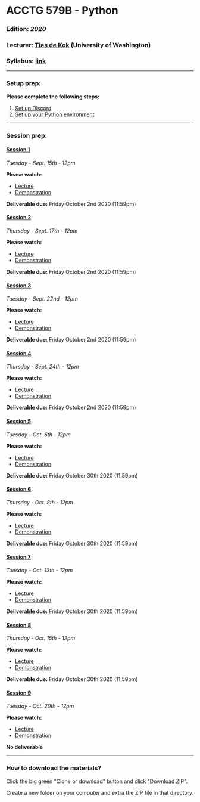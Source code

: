 # ACCTG 579B - Python
### Edition: *2020*
### Lecturer: <a href="https://www.tiesdekok.com" target="_blank">Ties de Kok</a> (University of Washington)
### Syllabus: <a href='https://github.com/TiesdeKok/acctg-579B/blob/master/syllabus.pdf'>link</a>

----
### Setup prep:

**Please complete the following steps:**

1. <a href='#'>Set up Discord</a>
2. <a href='#'>Set up your Python environment</a>

----
### Session prep:

#### <u>Session 1</u> 
*Tuesday - Sept. 15th - 12pm*

**Please watch:** 

- <a href='#'>Lecture</a>  
- <a href='#'>Demonstration</a>  

**Deliverable due:** Friday October 2nd 2020 (11:59pm)

#### <u>Session 2</u> 
*Thursday - Sept. 17th - 12pm*

**Please watch:**  

- <a href='#'>Lecture</a>  
- <a href='#'>Demonstration</a>  

**Deliverable due:** Friday October 2nd 2020 (11:59pm)

#### <u>Session 3</u>
*Tuesday - Sept. 22nd - 12pm*

**Please watch:**  

- <a href='#'>Lecture</a>  
- <a href='#'>Demonstration</a>  

**Deliverable due:** Friday October 2nd 2020 (11:59pm)

#### <u>Session 4</u> 
*Thursday - Sept. 24th - 12pm*

**Please watch:**  

* <a href='#'>Lecture</a>  
* <a href='#'>Demonstration</a> 

**Deliverable due:** Friday October 2nd 2020 (11:59pm)

#### <u>Session 5</u> 
*Tuesday - Oct. 6th - 12pm*

**Please watch:**  

* <a href='#'>Lecture</a>  
* <a href='#'>Demonstration</a>  

**Deliverable due:** Friday October 30th 2020 (11:59pm)

#### <u>Session 6</u> 
*Thursday - Oct. 8th - 12pm*

**Please watch:**  

* <a href='#'>Lecture</a>  
* <a href='#'>Demonstration</a>  

**Deliverable due:** Friday October 30th 2020 (11:59pm)
 
#### <u>Session 7</u>
*Tuesday - Oct. 13th - 12pm*

**Please watch:**  

* <a href='#'>Lecture</a>  
* <a href='#'>Demonstration</a>  

**Deliverable due:** Friday October 30th 2020 (11:59pm)

#### <u>Session 8</u>
*Thursday - Oct. 15th - 12pm*

**Please watch:**  

* <a href='#'>Lecture</a>  
* <a href='#'>Demonstration</a>  

**Deliverable due:** Friday October 30th 2020 (11:59pm)

#### <u>Session 9</u> 
*Tuesday - Oct. 20th - 12pm*

**Please watch:**  

* <a href='#'>Lecture</a>  
* <a href='#'>Demonstration</a>  

**No deliverable**

----
 
### How to download the materials? 

Click the big green "Clone or download" button and click "Download ZIP".

Create a new folder on your computer and extra the ZIP file in that directory. 
